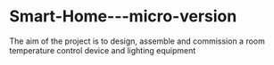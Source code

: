 # Smart-Home---micro-version
 The aim of the project is to design, assemble and commission a room temperature control device and lighting equipment
